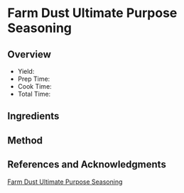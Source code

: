 # Farm Dust Ultimate Purpose Seasoning

## Overview

- Yield:
- Prep Time:
- Cook Time:
- Total Time:

## Ingredients


## Method



## References and Acknowledgments

[Farm Dust Ultimate Purpose Seasoning](http://www.mrfarmersdaughter.com/farm-dust-ultimate-purpose-seasoning/)
